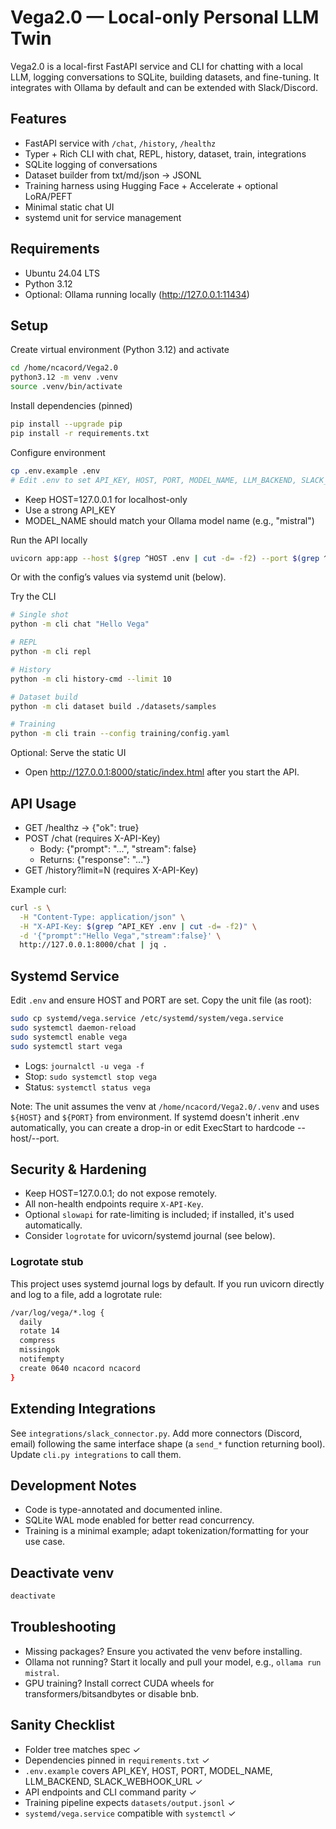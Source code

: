 # Vega2.0 — Local-only Personal LLM Twin

Vega2.0 is a local-first FastAPI service and CLI for chatting with a local LLM, logging conversations to SQLite, building datasets, and fine-tuning. It integrates with Ollama by default and can be extended with Slack/Discord.

## Features

- FastAPI service with `/chat`, `/history`, `/healthz`
- Typer + Rich CLI with chat, REPL, history, dataset, train, integrations
- SQLite logging of conversations
- Dataset builder from txt/md/json -> JSONL
- Training harness using Hugging Face + Accelerate + optional LoRA/PEFT
- Minimal static chat UI
- systemd unit for service management

## Requirements

- Ubuntu 24.04 LTS
- Python 3.12
- Optional: Ollama running locally (<http://127.0.0.1:11434>)

## Setup

Create virtual environment (Python 3.12) and activate

```bash
cd /home/ncacord/Vega2.0
python3.12 -m venv .venv
source .venv/bin/activate
```

Install dependencies (pinned)

```bash
pip install --upgrade pip
pip install -r requirements.txt
```

Configure environment

```bash
cp .env.example .env
# Edit .env to set API_KEY, HOST, PORT, MODEL_NAME, LLM_BACKEND, SLACK_WEBHOOK_URL
```

- Keep HOST=127.0.0.1 for localhost-only
- Use a strong API_KEY
- MODEL_NAME should match your Ollama model name (e.g., "mistral")

Run the API locally

```bash
uvicorn app:app --host $(grep ^HOST .env | cut -d= -f2) --port $(grep ^PORT .env | cut -d= -f2)
```

Or with the config’s values via systemd unit (below).

Try the CLI

```bash
# Single shot
python -m cli chat "Hello Vega"

# REPL
python -m cli repl

# History
python -m cli history-cmd --limit 10

# Dataset build
python -m cli dataset build ./datasets/samples

# Training
python -m cli train --config training/config.yaml
```

Optional: Serve the static UI

- Open <http://127.0.0.1:8000/static/index.html> after you start the API.

## API Usage

- GET /healthz -> {"ok": true}
- POST /chat (requires X-API-Key)
  - Body: {"prompt": "...", "stream": false}
  - Returns: {"response": "..."}
- GET /history?limit=N (requires X-API-Key)

Example curl:

```bash
curl -s \
  -H "Content-Type: application/json" \
  -H "X-API-Key: $(grep ^API_KEY .env | cut -d= -f2)" \
  -d '{"prompt":"Hello Vega","stream":false}' \
  http://127.0.0.1:8000/chat | jq .
```

## Systemd Service

Edit `.env` and ensure HOST and PORT are set.
Copy the unit file (as root):

```bash
sudo cp systemd/vega.service /etc/systemd/system/vega.service
sudo systemctl daemon-reload
sudo systemctl enable vega
sudo systemctl start vega
```

- Logs: `journalctl -u vega -f`
- Stop: `sudo systemctl stop vega`
- Status: `systemctl status vega`

Note: The unit assumes the venv at `/home/ncacord/Vega2.0/.venv` and uses `${HOST}` and `${PORT}` from environment. If systemd doesn't inherit .env automatically, you can create a drop-in or edit ExecStart to hardcode --host/--port.

## Security & Hardening

- Keep HOST=127.0.0.1; do not expose remotely.
- All non-health endpoints require `X-API-Key`.
- Optional `slowapi` for rate-limiting is included; if installed, it's used automatically.
- Consider `logrotate` for uvicorn/systemd journal (see below).

### Logrotate stub

This project uses systemd journal logs by default. If you run uvicorn directly and log to a file, add a logrotate rule:

```bash
/var/log/vega/*.log {
  daily
  rotate 14
  compress
  missingok
  notifempty
  create 0640 ncacord ncacord
}
```

## Extending Integrations

See `integrations/slack_connector.py`. Add more connectors (Discord, email) following the same interface shape (a `send_*` function returning bool). Update `cli.py integrations` to call them.

## Development Notes

- Code is type-annotated and documented inline.
- SQLite WAL mode enabled for better read concurrency.
- Training is a minimal example; adapt tokenization/formatting for your use case.

## Deactivate venv

```bash
deactivate
```

## Troubleshooting

- Missing packages? Ensure you activated the venv before installing.
- Ollama not running? Start it locally and pull your model, e.g., `ollama run mistral`.
- GPU training? Install correct CUDA wheels for transformers/bitsandbytes or disable bnb.

## Sanity Checklist

- Folder tree matches spec ✓
- Dependencies pinned in `requirements.txt` ✓
- `.env.example` covers API_KEY, HOST, PORT, MODEL_NAME, LLM_BACKEND, SLACK_WEBHOOK_URL ✓
- API endpoints and CLI command parity ✓
- Training pipeline expects `datasets/output.jsonl` ✓
- `systemd/vega.service` compatible with `systemctl` ✓
